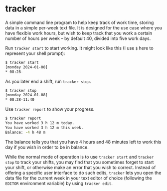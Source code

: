 # tracker

A simple command line program to help keep track of work time, storing data in a simple per-week text file. It is designed for the use case where you have flexible work hours, but wish to keep track that you work a certain number of hours per week – by default 40, divided into five work days.

Run `tracker start` to start working. It might look like this (I use `$` here to represent your shell prompt): 

```bash
$ tracker start
[monday 2024-01-08]
* 08:28-
```

As you later end a shift, run `tracker stop`. 

```bash
$ tracker stop
[monday 2024-01-08]
* 08:28-11:40
```

Use `tracker report` to show your progress. 

```bash
$ tracker report
You have worked 3 h 12 m today.
You have worked 3 h 12 m this week.
Balance: -4 h 48 m
```

The balance tells you that you have 4 hours and 48 minutes left to work this day if you wish in order to be in balance. 

While the normal mode of operation is to use `tracker start` and `tracker stop` to track your shifts, you may find that you sometimes forget to start your shift, or otherwise make an error that you wish to correct. Instead of offering a specific user interface to do such edits, `tracker` lets you open the data file for the current week in your text editor of choice (following the `EDITOR` environment variable) by using `tracker edit`.